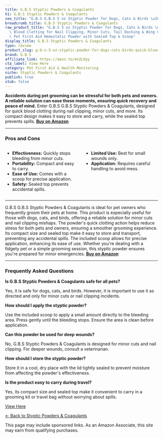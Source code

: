 ```yaml
---
title: G.B.S Styptic Powders & Coagulants
h1: G.B.S Styptic Powders & Coagulants
seo_title: "G.B.S G.B.S 5 oz Styptic Powder for Dogs, Cats & Birds \u2013\u2026"
breadcrumb_title: G.B.S Styptic Powders & Coagulants
raw_product_title: "G.B.S 5 oz Styptic Powder for Dogs, Cats & Birds \u2013 Quick\
  \ Blood Clotting for Nail Clipping, Minor Cuts, Tail Docking & Wing Clipping \u2013\
  \ Pet First Aid Hemostatic Powder with Sealed Top & Scoop"
display_title: G.B.S Styptic Powders & Coagulants
type: review
product_slug: g-b-s-5-oz-styptic-powder-for-dogs-cats-birds-quick-blood-clotting-for-bf04a820
brand: G.B.S
affiliate_link: https://amzn.to/4n2L8yy
cta_label: View Here
category: Pet First Aid & Health Monitoring
niche: Styptic Powders & Coagulants
publish: true
stub: false
---
```


<div id="intro" class="full-width">
  <p><strong>Accidents during pet grooming can be stressful for both pets and owners. A reliable solution can ease these moments, ensuring quick recovery and peace of mind.</strong> Enter G.B.S G.B.S Styptic Powders & Coagulants, designed for quick blood clotting during nail clipping, minor cuts, and more. Its compact design makes it easy to store and carry, while the sealed top prevents spills. <a href="https://amzn.to/4n2L8yy" rel="nofollow sponsored noopener" target="_blank"><strong>Buy on Amazon</strong></a></p>
</div>

<hr />
<h3 id="pros-cons">Pros and Cons</h3>
<div class="pc-grid" style="display:grid;grid-template-columns:1fr 1fr;gap:16px;">
  <ul>
    <li><strong>Effectiveness:</strong> Quickly stops bleeding from minor cuts.</li>
    <li><strong>Portability:</strong> Compact and easy to carry.</li>
    <li><strong>Ease of Use:</strong> Comes with a scoop for precise application.</li>
    <li><strong>Safety:</strong> Sealed top prevents accidental spills.</li>
  </ul>
  <ul>
    <li><strong>Limited Use:</strong> Best for small wounds only.</li>
    <li><strong>Application:</strong> Requires careful handling to avoid mess.</li>
  </ul>
</div>
<hr />

<div class="full-width">
  <p>G.B.S G.B.S Styptic Powders & Coagulants is ideal for pet owners who frequently groom their pets at home. This product is especially useful for those with dogs, cats, and birds, offering a reliable solution for minor cuts and nail clipping mishaps. The powder's quick clotting action helps reduce stress for both pets and owners, ensuring a smoother grooming experience. Its compact size and sealed top make it easy to store and transport, preventing any accidental spills. The included scoop allows for precise application, enhancing its ease of use. Whether you're dealing with a fidgety pet or a simple grooming session, this styptic powder ensures you're prepared for minor emergencies. <a href="https://amzn.to/4n2L8yy" rel="nofollow sponsored noopener" target="_blank"><strong>Buy on Amazon</strong></a></p>
</div>

<hr />
<h3 id="faqs">Frequently Asked Questions</h3>

<p><strong>Is G.B.S Styptic Powders & Coagulants safe for all pets?</strong></p>
<p>Yes, it is safe for dogs, cats, and birds. However, it is important to use it as directed and only for minor cuts or nail clipping incidents.</p>

<p><strong>How should I apply the styptic powder?</strong></p>
<p>Use the included scoop to apply a small amount directly to the bleeding area. Press gently until the bleeding stops. Ensure the area is clean before application.</p>

<p><strong>Can this powder be used for deep wounds?</strong></p>
<p>No, G.B.S Styptic Powders & Coagulants is designed for minor cuts and nail clipping. For deeper wounds, consult a veterinarian.</p>

<p><strong>How should I store the styptic powder?</strong></p>
<p>Store it in a cool, dry place with the lid tightly sealed to prevent moisture from affecting the powder's effectiveness.</p>

<p><strong>Is the product easy to carry during travel?</strong></p>
<p>Yes, its compact size and sealed top make it convenient to carry in a grooming kit or travel bag without worrying about spills.</p>
<p><a class="btn" href="https://amzn.to/4n2L8yy" target="_blank" rel="nofollow sponsored noopener">View Here</a></p>
<p><a href="/roundups/pet-first-aid-health-monitoring/styptic-powders-coagulants/">← Back to Styptic Powders & Coagulants</a></p>
<aside class="disclosure">This page may include sponsored links. As an Amazon Associate, this site may earn from qualifying purchases.</aside>
